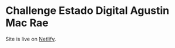 # Challenge Estado Digital Agustin Mac Rae

Site is live on  [Netlify](https://628bb70f392ea1008a6004bb--charming-jelly-627170.netlify.app/).
